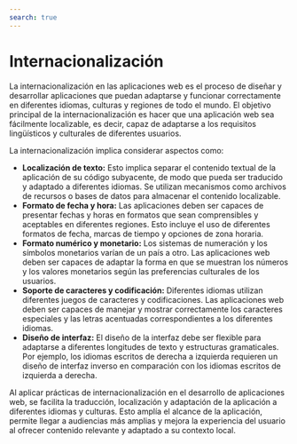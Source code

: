 ```yaml
---
search: true
---
```


# Internacionalización

La internacionalización en las aplicaciones web es el proceso de diseñar y desarrollar aplicaciones que puedan adaptarse y funcionar correctamente en diferentes idiomas, culturas y regiones de todo el mundo. El objetivo principal de la internacionalización es hacer que una aplicación web sea fácilmente localizable, es decir, capaz de adaptarse a los requisitos lingüísticos y culturales de diferentes usuarios.

La internacionalización implica considerar aspectos como:

- **Localización de texto:** Esto implica separar el contenido textual de la aplicación de su código subyacente, de modo que pueda ser traducido y adaptado a diferentes idiomas. Se utilizan mecanismos como archivos de recursos o bases de datos para almacenar el contenido localizable.
- **Formato de fecha y hora:** Las aplicaciones deben ser capaces de presentar fechas y horas en formatos que sean comprensibles y aceptables en diferentes regiones. Esto incluye el uso de diferentes formatos de fecha, marcas de tiempo y opciones de zona horaria.
- **Formato numérico y monetario:** Los sistemas de numeración y los símbolos monetarios varían de un país a otro. Las aplicaciones web deben ser capaces de adaptar la forma en que se muestran los números y los valores monetarios según las preferencias culturales de los usuarios.
- **Soporte de caracteres y codificación:** Diferentes idiomas utilizan diferentes juegos de caracteres y codificaciones. Las aplicaciones web deben ser capaces de manejar y mostrar correctamente los caracteres especiales y las letras acentuadas correspondientes a los diferentes idiomas.
- **Diseño de interfaz:** El diseño de la interfaz debe ser flexible para adaptarse a diferentes longitudes de texto y estructuras gramaticales. Por ejemplo, los idiomas escritos de derecha a izquierda requieren un diseño de interfaz inverso en comparación con los idiomas escritos de izquierda a derecha.

Al aplicar prácticas de internacionalización en el desarrollo de aplicaciones web, se facilita la traducción, localización y adaptación de la aplicación a diferentes idiomas y culturas. Esto amplía el alcance de la aplicación, permite llegar a audiencias más amplias y mejora la experiencia del usuario al ofrecer contenido relevante y adaptado a su contexto local.
